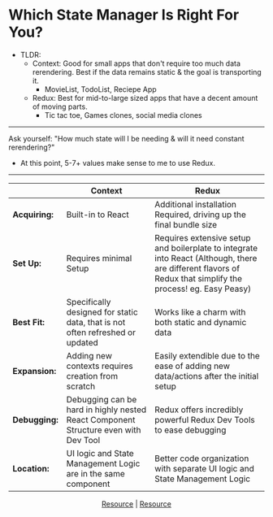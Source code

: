 # Which State Manager Is Right For You?
- TLDR: 
  - Context: Good for small apps that don't require too much data rerendering. Best if the data remains static & the goal is transporting it.
    - MovieList, TodoList, Reciepe App
  - Redux: Best for mid-to-large sized apps that have a decent amount of moving parts.
    - Tic tac toe, Games clones, social media clones
---
  Ask yourself: "How much state will I be needing & will it need constant rerendering?"
  - At this point, 5-7+ values make sense to me to use Redux.


---

|                | **Context**                                                                         | **Redux**                                                                                                                                                    |
|----------------|-------------------------------------------------------------------------------------|--------------------------------------------------------------------------------------------------------------------------------------------------------------|
| **Acquiring:** | Built-in to React                                                                   | Additional installation Required, driving up the final bundle size                                                                                           |
| **Set Up:**    | Requires minimal Setup                                                              | Requires extensive setup and boilerplate to integrate into React (Although, there are different flavors of Redux that simplify the process! eg. Easy Peasy)  |
| **Best Fit:**  | Specifically designed for static data, that is not often refreshed or updated       | Works like a charm with both static and dynamic data                                                                                                         |
| **Expansion:** | Adding new contexts requires creation from scratch                                  | Easily extendible due to the ease of adding new data/actions after the initial setup                                                                         |
| **Debugging:** | Debugging can be hard in highly nested React Component Structure even with Dev Tool | Redux offers incredibly powerful Redux Dev Tools to ease debugging                                                                                           |
| **Location:**  | UI logic and State Management Logic are in the same component                       | Better code organization with separate UI logic and State Management Logic                                                                                   |


<div align='center'>

[Resource](https://dev.to/ruppysuppy/redux-vs-context-api-when-to-use-them-4k3p)
 | 
[Resource](https://youtu.be/5gUHfe-ETuo)

</div>